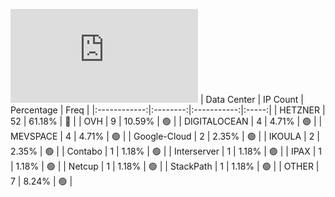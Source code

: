 ![Diagramm](https://github.com/obajay/StateSync-snapshots/blob/main/Projects/Gitopia/1/README.md)
| Data Center | IP Count | Percentage | Freq |
|:------------:|:--------:|:-----------:|:-----:|
| HETZNER | 52 | 61.18% | 🔴 |
| OVH | 9 | 10.59% | 🟢 |
| DIGITALOCEAN | 4 | 4.71% | 🟢 |
| MEVSPACE | 4 | 4.71% | 🟢 |
| Google-Cloud | 2 | 2.35% | 🟢 |
| IKOULA | 2 | 2.35% | 🟢 |
| Contabo | 1 | 1.18% | 🟢 |
| Interserver | 1 | 1.18% | 🟢 |
| IPAX | 1 | 1.18% | 🟢 |
| Netcup | 1 | 1.18% | 🟢 |
| StackPath | 1 | 1.18% | 🟢 |
| OTHER | 7 | 8.24% | 🟢 |